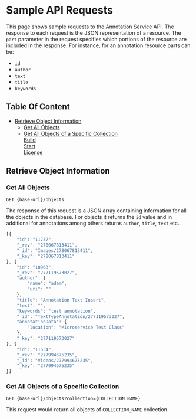 # Sample API Requests

This page shows sample requests to the Annotation Service API. The response to each request is the JSON representation of a resource. The `part` parameter in the request specifies which portions of the resource are included in the response. For instance, for an annotation resource parts can be:  

* `id`  
* `author`  
* `text`  
* `title`  
* `keywords`  

## Table Of Content
* [Retrieve Object Information](#retrieve-object-information)  
    * [Get All Objects](#get-all-objects) 
    * [Get All Objects of a Specific Collection](#get-all-objects-of-a-specific-collection)    
[Build](#build)  
[Start](#start)  
[License](#license)

## Retrieve Object Information

### Get All Objects
  
```GET {base-url}/objects```

The response of this request is a JSON array containing information for all the objects in the database. For objects it returns the `id` value and in additional for annotations among others returns `author`, `title`, `text` etc..

```javascript
[{
	"id": "11737",
	"_rev": "278067813411",
	"_id": "Images/278067813411",
	"_key": "278067813411"
}, {
	"id": "10963",
	"_rev": "277119573027",
	"author": {
		"name": "adam",
		"uri": ""
	},
	"title": "Annotation Text Insert",
	"text": "",
	"keywords": "test annotation",
	"_id": "TextTypeAnnotation/277119573027",
	"annotationData": {
		"location": "Microservice Test Class"
	},
	"_key": "277119573027"
}, {
	"id": "11634",
	"_rev": "277994675235",
	"_id": "Videos/277994675235",
	"_key": "277994675235"
}]
```

### Get All Objects of a Specific Collection
   ```GET {base-url}/objects?collection={COLLECTION_NAME}```

This request would return all objects of `COLLECTION_NAME` collection. 
